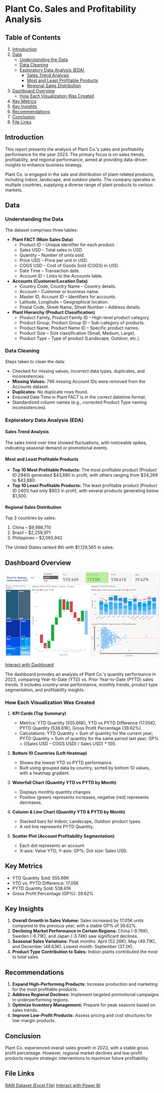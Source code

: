 # Plant Co. Sales and Profitability Analysis

## Table of Contents

1. [Introduction](#introduction)
2. [Data](#data)
    * [Understanding the Data](#understanding-the-data)
    * [Data Cleaning](#data-cleaning)
    * [Exploratory Data Analysis (EDA)](#exploratory-data-analysis-eda)
        * [Sales Trend Analysis](#sales-trend-analysis)
        * [Most and Least Profitable Products](#most-and-least-profitable-products)
        * [Regional Sales Distribution](#regional-sales-distribution)
3. [Dashboard Overview](#dashboard-overview)
    * [How Each Visualization Was Created](#how-each-visualization-was-created)
4. [Key Metrics](#key-metrics)
5. [Key Insights](#key-insights)
6. [Recommendations](#recommendations)
7. [Conclusion](#conclusion)
8. [File Links](#file-links)

## Introduction

This report presents the analysis of Plant Co.'s sales and profitability performance for the year 2023. The primary focus is on sales trends, profitability, and regional performance, aimed at providing data-driven insights to enhance business strategy.

Plant Co. is engaged in the sale and distribution of plant-related products, including indoor, landscape, and outdoor plants. The company operates in multiple countries, supplying a diverse range of plant products to various markets.

## Data

### Understanding the Data

The dataset comprises three tables:

* **Plant FACT (Main Sales Data)**
    * Product ID – Unique identifier for each product.
    * Sales USD – Total sales in USD.
    * Quantity – Number of units sold.
    * Price USD – Price per unit in USD.
    * COGS USD – Cost of Goods Sold (COGS) in USD.
    * Date Time – Transaction date.
    * Account ID – Links to the Accounts table.
* **Accounts (Customer/Location Data)**
    * Country Code, Country Name – Country details.
    * Account – Customer or business name.
    * Master ID, Account ID – Identifiers for accounts.
    * Latitude, Longitude – Geographical location.
    * Postal Code, Street Name, Street Number – Address details.
* **Plant Hierarchy (Product Classification)**
    * Product Family, Product Family ID – High-level product category.
    * Product Group, Product Group ID – Sub-category of products.
    * Product Name, Product Name ID – Specific product names.
    * Product Size – Size classification (Small, Medium, Large).
    * Product Type – Type of product (Landscape, Outdoor, etc.).

### Data Cleaning

Steps taken to clean the data:

* Checked for missing values, incorrect data types, duplicates, and inconsistencies.
* **Missing Values:** 796 missing Account IDs were removed from the Accounts dataset.
* **Duplicates:** No duplicate rows found.
* Ensured Date Time in Plant FACT is in the correct datetime format.
* Standardized column names (e.g., corrected Product Type naming inconsistencies).

### Exploratory Data Analysis (EDA)

#### Sales Trend Analysis

The sales trend over time showed fluctuations, with noticeable spikes, indicating seasonal demand or promotional events.

#### Most and Least Profitable Products

* **Top 10 Most Profitable Products:** The most profitable product (Product ID 2940) generated $43,880 in profit, with others ranging from $34,269 to $43,880.
* **Top 10 Least Profitable Products:** The least profitable product (Product ID 2401) had only $803 in profit, with several products generating below $1,500.

#### Regional Sales Distribution

Top 3 countries by sales:

1. China – $9,986,710
2. Brazil – $2,259,971
3. Philippines – $2,065,942

The United States ranked 8th with $1,129,565 in sales.

## Dashboard Overview

![Dashboard Overview](project%20dash.png)

[Interact with Dashboard ](https://app.powerbi.com/view?r=eyJrIjoiMTVhZWZhZGUtNjYyMi00MjhhLWI0OWEtNjM3ZDMyZmEwZGZjIiwidCI6ImRmODY3OWNkLWE4MGUtNDVkOC05OWFjLWM4M2VkN2ZmOTVhMCJ9)


The dashboard provides an analysis of Plant Co.'s quantity performance in 2023, comparing Year-to-Date (YTD) vs. Prior Year-to-Date (PYTD) sales trends. It includes country-wise performance, monthly trends, product type segmentation, and profitability insights.

### How Each Visualization Was Created

1. **KPI Cards (Top Summary)**
    * Metrics: YTD Quantity (555.66K), YTD vs PYTD Difference (17.05K), PYTD Quantity (538.61K), Gross Profit Percentage (39.62%).
    * Calculations: YTD Quantity = Sum of quantity for the current year; PYTD Quantity = Sum of quantity for the same period last year; GP% = ((Sales USD - COGS USD) / Sales USD) * 100.

2. **Bottom 10 Countries (Left Heatmap)**
    * Shows the lowest YTD vs PYTD performance.
    * Built using grouped data by country, sorted by bottom 10 values, with a heatmap gradient.

3. **Waterfall Chart (Quantity YTD vs PYTD by Month)**
    * Displays monthly quantity changes.
    * Positive (green) represents increases, negative (red) represents decreases.

4. **Column & Line Chart (Quantity YTD & PYTD by Month)**
    * Stacked bars for Indoor, Landscape, Outdoor product types.
    * A red line represents PYTD Quantity.

5. **Scatter Plot (Account Profitability Segmentation)**
    * Each dot represents an account.
    * X-axis: Value YTD; Y-axis: GP%; Dot size: Sales USD.

## Key Metrics

* YTD Quantity Sold: 555.66K
* YTD vs. PYTD Difference: 17.05K
* PYTD Quantity Sold: 538.61K
* Gross Profit Percentage (GP%): 39.62%

## Key Insights

1. **Overall Growth in Sales Volume:** Sales increased by 17.05K units compared to the previous year, with a stable GP% of 39.62%.
2. **Declining Market Performance in Certain Regions:** China (-9.76K), Sweden (-6.71K), and Japan (-3.74K) saw significant declines.
3. **Seasonal Sales Variations:** Peak months: April (52.26K), May (49.71K), and December (48.63K). Lowest month: September (37.2K).
4. **Product Type Contribution to Sales:** Indoor plants contributed the most to total sales.

## Recommendations

1. **Expand High-Performing Products:** Increase production and marketing for the most profitable products.
2. **Address Regional Declines:** Implement targeted promotional campaigns in underperforming regions.
3. **Optimize Inventory Management:** Prepare for peak seasons based on sales trends.
4. **Improve Low-Profit Products:** Assess pricing and cost structures for low-margin products.

## Conclusion

Plant Co. experienced overall sales growth in 2023, with a stable gross profit percentage. However, regional market declines and low-profit products require strategic interventions to maximize future profitability.

## File Links

[RAW Dataset (Excel File)](https://github.com/bethelslink/PlantCo-Sales-Analysis-on-PowerBI/blob/main/Plant_DTS.xlsx)
[Interact with Power BI ](https://app.powerbi.com/view?r=eyJrIjoiMTVhZWZhZGUtNjYyMi00MjhhLWI0OWEtNjM3ZDMyZmEwZGZjIiwidCI6ImRmODY3OWNkLWE4MGUtNDVkOC05OWFjLWM4M2VkN2ZmOTVhMCJ9)



